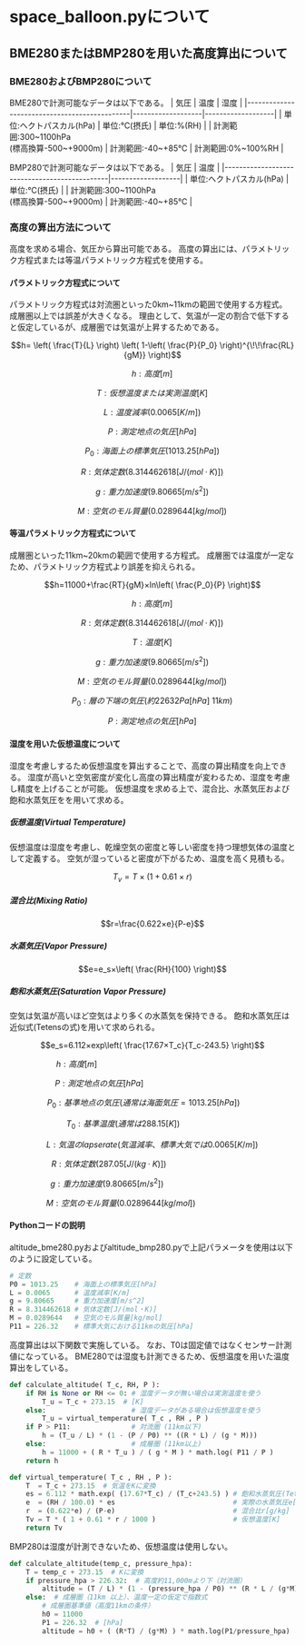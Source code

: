 # space_balloon.pyについて
## BME280またはBMP280を用いた高度算出について
### BME280およびBMP280について
BME280で計測可能なデータは以下である。
| 気圧                                         | 温度               | 湿度              |
|----------------------------------------------|-------------------|-------------------|
| 単位:ヘクトパスカル(hPa)                      | 単位:℃(摂氏)      | 単位:%(RH)         |
| 計測範囲:300~1100hPa<br>(標高換算-500~+9000m) | 計測範囲:-40~+85℃ | 計測範囲:0%~100%RH |

BMP280で計測可能なデータは以下である。
| 気圧                                         | 温度               |
|----------------------------------------------|-------------------|
| 単位:ヘクトパスカル(hPa)                      | 単位:℃(摂氏)      |
| 計測範囲:300~1100hPa<br>(標高換算-500~+9000m) | 計測範囲:-40~+85℃ |
### 高度の算出方法について
高度を求める場合、気圧から算出可能である。
高度の算出には、パラメトリック方程式または等温パラメトリック方程式を使用する。
#### パラメトリック方程式について
パラメトリック方程式は対流圏といった0km~11kmの範囲で使用する方程式。
成層圏以上では誤差が大きくなる。
理由として、気温が一定の割合で低下すると仮定しているが、成層圏では気温が上昇するためである。

<!--------------------------------------------------------------------------------->

```math
h=
\left( \frac{T}{L} \right)
\left( 1-\left( \frac{P}{P_0} \right)^{\!\!\frac{RL}{gM}} \right)
```
```math
h:高度[m]\hspace{0pt}
```
```math
T:仮想温度または実測温度 [K]\hspace{0pt}
```
```math
L:温度減率(0.0065[K/m])\hspace{0pt}
```
```math
P:測定地点の気圧[hPa]\hspace{0pt}
```
```math
P_0:海面上の標準気圧(1013.25[hPa])\hspace{0pt}
```
```math
R:気体定数(8.314462618[J/(mol·K)])\hspace{0pt}
```
```math
g:重力加速度(9.80665[m/s^2])\hspace{0pt}
```
```math
M:空気のモル質量(0.0289644[kg/mol])\hspace{0pt}
```

<!--------------------------------------------------------------------------------->

#### 等温パラメトリック方程式について
成層圏といった11km~20kmの範囲で使用する方程式。
成層圏では温度が一定なため、パラメトリック方程式より誤差を抑えられる。
```math
h=11000+\frac{RT}{gM}×ln\left( \frac{P_0}{P} \right)
```
```math
h:高度[m]\hspace{0pt}
```
```math
R:気体定数(8.314462618[J/(mol·K)])\hspace{0pt}
```
```math
T:温度[K]\hspace{0pt}
```
```math
g:重力加速度(9.80665[m/s^2])\hspace{0pt}
```
```math
M:空気のモル質量(0.0289644[kg/mol])\hspace{0pt}
```
```math
P_0:層の下端の気圧(約22632Pa[hPa]\ 11km)\hspace{0pt}
```
```math
P:測定地点の気圧[hPa]\hspace{0pt}
```
<!--------------------------------------------------------------------------------->

#### 湿度を用いた仮想温度について
湿度を考慮しするため仮想温度を算出することで、高度の算出精度を向上できる。
湿度が高いと空気密度が変化し高度の算出精度が変わるため、湿度を考慮し精度を上げることが可能。
仮想温度を求める上で、混合比、水蒸気圧および飽和水蒸気圧をを用いて求める。

<!--------------------------------------------------------------------------------->
##### 仮想温度(Virtual Temperature)
仮想温度は湿度を考慮し、乾燥空気の密度と等しい密度を持つ理想気体の温度として定義する。
空気が湿っていると密度が下がるため、温度を高く見積もる。

```math
T_v=T×\left( 1+0.61×r \right)
```

##### 混合比(Mixing Ratio)
```math
r=\frac{0.622×e}{P-e}
```

##### 水蒸気圧(Vapor Pressure)
```math
e=e_s×\left( \frac{RH}{100} \right)
```
<!--------------------------------------------------------------------------------->

##### 飽和水蒸気圧(Saturation Vapor Pressure)
空気は気温が高いほど空気はより多くの水蒸気を保持できる。
飽和水蒸気圧は近似式(Tetensの式)を用いて求められる。
```math
e_s=6.112×exp\left( \frac{17.67×T_c}{T_c-243.5} \right)
```
```math
h:高度[m]\hspace{209pt}
```
```math
P:測定地点の気圧[hPa]\hspace{148pt}
```
```math
P_0:基準地点の気圧(通常は海面気圧=1013.25[hPa])\hspace{24pt}
```
```math
T_0:基準温度(通常は288.15[K])\hspace{82pt}
```
```math
L:気温の lapse rate(気温減率、標準大気では 0.0065[K/m])\hspace{0pt}
```
```math
R:気体定数(287.05[J/(kg·K)])\hspace{121pt}
```
```math
g:重力加速度(9.80665[m/s^2])\hspace{126pt}
```
```math
M:空気のモル質量(0.0289644[kg/mol])\hspace{88pt}
```

<!--------------------------------------------------------------------------------->

#### Pythonコードの説明
altitude_bme280.pyおよびaltitude_bmp280.pyで上記パラメータを使用は以下のように設定している。
```py
# 定数
P0 = 1013.25    # 海面上の標準気圧[hPa]
L = 0.0065      # 温度減率[K/m]
g = 9.80665     # 重力加速度[m/s^2]
R = 8.314462618 # 気体定数[J/(mol・K)]
M = 0.0289644   # 空気のモル質量[kg/mol]
P11 = 226.32    # 標準大気における11kmの気圧[hPa]
```
高度算出は以下関数で実施している。
なお、T0は固定値ではなくセンサー計測値になっている。
BME280では湿度も計測できるため、仮想温度を用いた温度算出をしている。
```py
def calculate_altitude( T_c, RH, P ):
    if RH is None or RH <= 0: # 湿度データが無い場合は実測温度を使う
        T_u = T_c + 273.15  # [K]
    else:                     # 湿度データがある場合は仮想温度を使う
        T_u = virtual_temperature( T_c , RH , P )
    if P > P11:               # 対流圏 (11km以下)
        h = (T_u / L) * (1 - (P / P0) ** ((R * L) / (g * M)))
    else:                     # 成層圏 (11km以上)
        h = 11000 + ( R * T_u ) / ( g * M ) * math.log( P11 / P )
    return h
```

```py
def virtual_temperature( T_c , RH , P ):
    T  = T_c + 273.15  # 気温をKに変換
    es = 6.112 * math.exp( (17.67*T_c) / (T_c+243.5) ) # 飽和水蒸気圧(Tetensの式)es[hPa]
    e  = (RH / 100.0) * es                             # 実際の水蒸気圧e[hPa]
    r  = (0.622*e) / (P-e)                             # 混合比r[g/kg]
    Tv = T * ( 1 + 0.61 * r / 1000 )                   # 仮想温度[K]
    return Tv
```

<!--------------------------------------------------------------------------------->

BMP280は湿度が計測できないため、仮想温度は使用しない。
```py
def calculate_altitude(temp_c, pressure_hpa):
    T = temp_c + 273.15  # Kに変換
    if pressure_hpa > 226.32:  # 高度約11,000mより下（対流圏）
        altitude = (T / L) * (1 - (pressure_hpa / P0) ** (R * L / (g*M))
    else:  # 成層圏（11km 以上）、温度一定の仮定で指数式
        # 成層圏基準値（高度11kmの条件）
        h0 = 11000
        P1 = 226.32  # [hPa]
        altitude = h0 + ( (R*T) / (g*M) ) * math.log(P1/pressure_hpa)
```

<!--------------------------------------------------------------------------------->

<!-- <img src="figure/sample.svg" width= "300px" > -->

<!--------------------------------------------------------------------------------->
